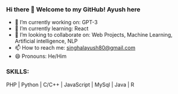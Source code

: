 ### Hi there 👋 Welcome to my GitHub! Ayush here

<!--
**singhalayush55/singhalayush55** is a ✨ _special_ ✨ repository because its `README.md` (this file) appears on your GitHub profile.
-->
<!--
Here are some ideas to get you started:
-->
- 🔭 I’m currently working on: GPT-3
- 🌱 I’m currently learning: React
- 👯 I’m looking to collaborate on: Web Projects, Machine Learning, Artificial intelligence, NLP
- 📫 How to reach me: singhalayush80@gmail.com
- 😄 Pronouns: He/Him
<!--
- ⚡ Fun fact: ...
-->


### SKILLS:
PHP | Python | C/C++ | JavaScript | MySql | Java | R 
